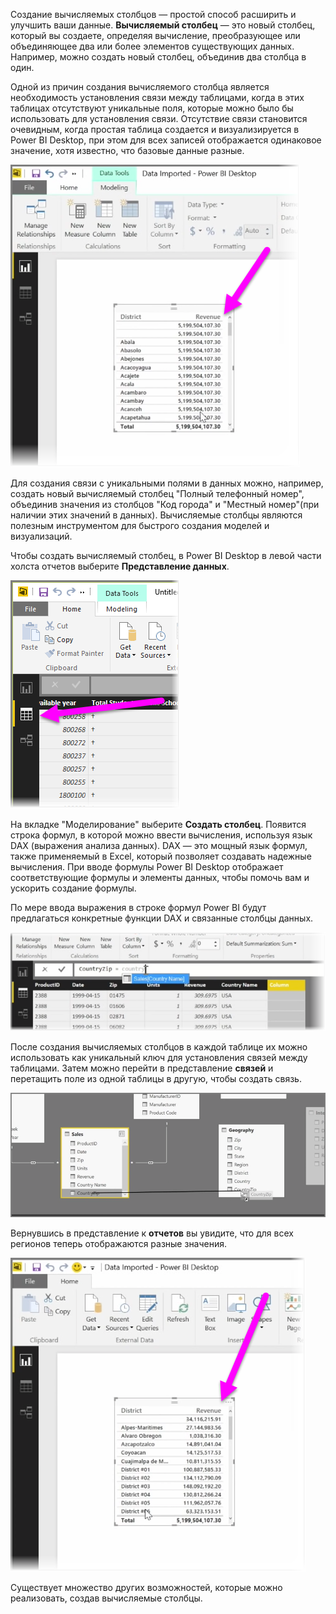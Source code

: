 Создание вычисляемых столбцов — простой способ расширить и улучшить ваши данные. **Вычисляемый столбец** — это новый столбец, который вы создаете, определяя вычисление, преобразующее или объединяющее два или более элементов существующих данных. Например, можно создать новый столбец, объединив два столбца в один.

Одной из причин создания вычисляемого столбца является необходимость установления связи между таблицами, когда в этих таблицах отсутствуют уникальные поля, которые можно было бы использовать для установления связи. Отсутствие связи становится очевидным, когда простая таблица создается и визуализируется в Power BI Desktop, при этом для всех записей отображается одинаковое значение, хотя известно, что базовые данные разные.

![](media/2-3-create-calculated-columns/2-3_1.png)

Для создания связи с уникальными полями в данных можно, например, создать новый вычисляемый столбец "Полный телефонный номер", объединив значения из столбцов "Код города" и "Местный номер"(при наличии этих значений в данных). Вычисляемые столбцы являются полезным инструментом для быстрого создания моделей и визуализаций.

Чтобы создать вычисляемый столбец, в Power BI Desktop в левой части холста отчетов выберите **Представление данных**.

![](media/2-3-create-calculated-columns/2-3_2.png)

На вкладке "Моделирование" выберите **Создать столбец**. Появится строка формул, в которой можно ввести вычисления, используя язык DAX (выражения анализа данных). DAX — это мощный язык формул, также применяемый в Excel, который позволяет создавать надежные вычисления. При вводе формулы Power BI Desktop отображает соответствующие формулы и элементы данных, чтобы помочь вам и ускорить создание формулы.

По мере ввода выражения в строке формул Power BI будут предлагаться конкретные функции DAX и связанные столбцы данных.

![](media/2-3-create-calculated-columns/2-3_3.png)

После создания вычисляемых столбцов в каждой таблице их можно использовать как уникальный ключ для установления связей между таблицами. Затем можно перейти в представление **связей** и перетащить поле из одной таблицы в другую, чтобы создать связь.

![](media/2-3-create-calculated-columns/2-3_4.png)

Вернувшись в представление к **отчетов** вы увидите, что для всех регионов теперь отображаются разные значения.

![](media/2-3-create-calculated-columns/2-3_5.png)

Существует множество других возможностей, которые можно реализовать, создав вычисляемые столбцы.

